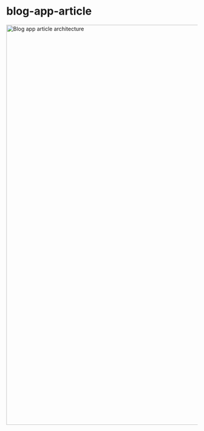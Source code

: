 # blog-app-article


<img width="1053" alt="Blog app article architecture" src="https://user-images.githubusercontent.com/69582787/229686306-fbae7f97-3fc4-4e38-a817-d3545ffc5ff0.png">
